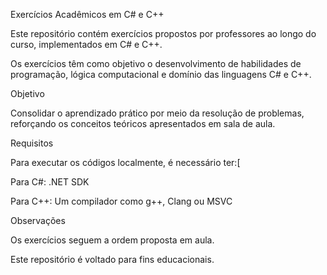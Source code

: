 Exercícios Acadêmicos em C# e C++

Este repositório contém exercícios propostos por professores ao longo do curso, implementados em C# e C++.

Os exercícios têm como objetivo o desenvolvimento de habilidades de programação, lógica computacional e domínio das linguagens C# e C++.

Objetivo

Consolidar o aprendizado prático por meio da resolução de problemas, reforçando os conceitos teóricos apresentados em sala de aula.

Requisitos

Para executar os códigos localmente, é necessário ter:[

Para C#: .NET SDK

Para C++: Um compilador como g++, Clang ou MSVC

Observações

Os exercícios seguem a ordem proposta em aula.

Este repositório é voltado para fins educacionais.
